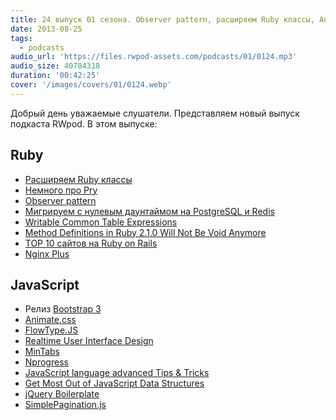 ```yaml
---
title: 24 выпуск 01 сезона. Observer pattern, расширяем Ruby классы, Animate.css, Nprogress и прочее
date: 2013-08-25
tags:
  - podcasts
audio_url: 'https://files.rwpod-assets.com/podcasts/01/0124.mp3'
audio_size: 40784318
duration: '00:42:25'
cover: '/images/covers/01/0124.webp'
---
```


Добрый день уважаемые слушатели. Представляем новый выпуск подкаста RWpod. В этом выпуске:

## Ruby

- [Расширяем Ruby классы](http://victorarias.com.br/2013/09/19/extending-ruby-classes-ruby-love-part-1.html)
- [Немного про Pry](http://gaslight.co/blog/i-like-pry-but-dot-dot-dot)
- [Observer pattern](http://reefpoints.dockyard.com/2013/08/20/design-patterns-observer-pattern.html)
- [Мигрируем с нулевым даунтаймом на PostgreSQL и Redis](https://www.honeybadger.io/blog/2013/08/06/zero-downtime-migrations-of-large-databases-using-rails-postgres-and-redis)
- [Writable Common Table Expressions](http://hashrocket.com/blog/posts/writable-common-table-expressions)
- [Method Definitions in Ruby 2.1.0 Will Not Be Void Anymore](http://franck.verrot.fr/blog/2013/08/21/method-definitions-in-ruby-2-1-0-will-not-be-void-anymore/)
- [TOP 10 сайтов на Ruby on Rails](http://blog.netguru.co/post/58995145341/top-10-sites-built-with-ruby-on-rails)
- [Nginx Plus](http://nginx.com/products/)

## JavaScript

- Релиз [Bootstrap 3](http://blog.getbootstrap.com/2013/08/19/bootstrap-3-released/)
- [Animate.css](http://daneden.me/animate/)
- [FlowType.JS](http://simplefocus.com/flowtype/)
- [Realtime User Interface Design](http://lostechies.com/chrismissal/2013/08/20/realtime-user-interface-design/)
- [MinTabs](http://martinrusev.github.io/mintabs/)
- [Nprogress](http://ricostacruz.com/nprogress/)
- [JavaScript language advanced Tips & Tricks](https://code.google.com/p/jslibs/wiki/JavascriptTips)
- [Get Most Out of JavaScript Data Structures](http://jster.net/blog/javascript-data-structures)
- [jQuery Boilerplate](http://jqueryboilerplate.com/)
- [SimplePagination.js](https://github.com/flaviusmatis/simplePagination.js)
